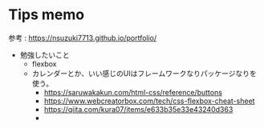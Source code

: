 # Tips memo

参考 : https://nsuzuki7713.github.io/portfolio/

- 勉強したいこと
  - flexbox
  - カレンダーとか、いい感じのUIはフレームワークなりパッケージなりを使う。
    - https://saruwakakun.com/html-css/reference/buttons
    - https://www.webcreatorbox.com/tech/css-flexbox-cheat-sheet
    - https://qiita.com/kura07/items/e633b35e33e43240d363
    - 
